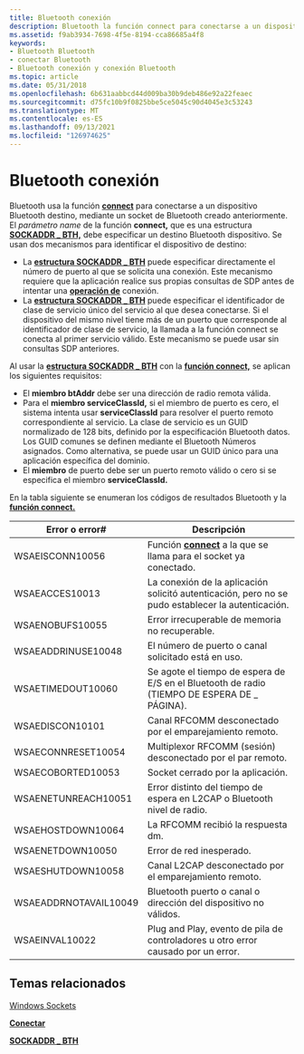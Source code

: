 ```yaml
---
title: Bluetooth conexión
description: Bluetooth la función connect para conectarse a un dispositivo Bluetooth destino, mediante un socket de Bluetooth creado anteriormente.
ms.assetid: f9ab3934-7698-4f5e-8194-cca86685a4f8
keywords:
- Bluetooth Bluetooth
- conectar Bluetooth
- Bluetooth conexión y conexión Bluetooth
ms.topic: article
ms.date: 05/31/2018
ms.openlocfilehash: 6b631aabbcd44d009ba30b9deb486e92a22feaec
ms.sourcegitcommit: d75fc10b9f0825bbe5ce5045c90d4045e3c53243
ms.translationtype: MT
ms.contentlocale: es-ES
ms.lasthandoff: 09/13/2021
ms.locfileid: "126974625"
---
```

# <a name="bluetooth-and-connect"></a>Bluetooth conexión

Bluetooth usa la función [**connect**](/windows/desktop/api/winsock2/nf-winsock2-connect) para conectarse a un dispositivo Bluetooth destino, mediante un socket de Bluetooth creado anteriormente. El *parámetro name* de la función **connect,** que es una estructura [**SOCKADDR \_ BTH,**](/windows/desktop/api/Ws2bth/ns-ws2bth-sockaddr_bth) debe especificar un destino Bluetooth dispositivo. Se usan dos mecanismos para identificar el dispositivo de destino:

-   La [**estructura SOCKADDR \_ BTH**](/windows/desktop/api/Ws2bth/ns-ws2bth-sockaddr_bth) puede especificar directamente el número de puerto al que se solicita una conexión. Este mecanismo requiere que la aplicación realice sus propias consultas de SDP antes de intentar una [**operación de**](/windows/desktop/api/winsock2/nf-winsock2-connect) conexión.
-   La [**estructura SOCKADDR \_ BTH**](/windows/desktop/api/Ws2bth/ns-ws2bth-sockaddr_bth) puede especificar el identificador de clase de servicio único del servicio al que desea conectarse. Si el dispositivo del mismo nivel tiene más de un [](/windows/desktop/api/winsock2/nf-winsock2-connect) puerto que corresponde al identificador de clase de servicio, la llamada a la función connect se conecta al primer servicio válido. Este mecanismo se puede usar sin consultas SDP anteriores.

Al usar la [**estructura SOCKADDR \_ BTH**](/windows/desktop/api/Ws2bth/ns-ws2bth-sockaddr_bth) con la [**función connect,**](/windows/desktop/api/winsock2/nf-winsock2-connect) se aplican los siguientes requisitos:

-   El **miembro btAddr** debe ser una dirección de radio remota válida.
-   Para el **miembro serviceClassId,** si el miembro de puerto es cero, el sistema intenta usar **serviceClassId** para resolver el puerto remoto correspondiente al servicio. La clase de servicio es un GUID normalizado de 128 bits, definido por la especificación Bluetooth datos. Los GUID comunes se definen mediante el Bluetooth Números asignados. Como alternativa, se puede usar un GUID único para una aplicación específica del dominio.
-   El **miembro** de puerto debe ser un puerto remoto válido o cero si se especifica el miembro **serviceClassId.**

En la tabla siguiente se enumeran los códigos de resultados Bluetooth y la [**función connect.**](/windows/desktop/api/winsock2/nf-winsock2-connect)

| Error o error\#                    | Descripción                                                                        |
|----------------------------------|------------------------------------------------------------------------------------|
| WSAEISCONN10056<br/>       | Función [**connect**](/windows/desktop/api/winsock2/nf-winsock2-connect) a la que se llama para el socket ya conectado. |
| WSAEACCES10013<br/>        | La conexión de la aplicación solicitó autenticación, pero no se pudo establecer la autenticación.        |
| WSAENOBUFS10055<br/>       | Error irrecuperable de memoria no recuperable.                                                 |
| WSAEADDRINUSE10048<br/>    | El número de puerto o canal solicitado está en uso.                                       |
| WSAETIMEDOUT10060<br/>     | Se agote el tiempo de espera de E/S en el Bluetooth de radio (TIEMPO DE ESPERA DE \_ PÁGINA).                    |
| WSAEDISCON10101<br/>       | Canal RFCOMM desconectado por el emparejamiento remoto.                                    |
| WSAECONNRESET10054<br/>    | Multiplexor RFCOMM (sesión) desconectado por el par remoto.                      |
| WSAECOBORTED10053<br/>  | Socket cerrado por la aplicación.                                                   |
| WSAENETUNREACH10051<br/>   | Error distinto del tiempo de espera en L2CAP o Bluetooth nivel de radio.                       |
| WSAEHOSTDOWN10064<br/>     | La RFCOMM recibió la respuesta dm.                                                   |
| WSAENETDOWN10050<br/>      | Error de red inesperado.                                                          |
| WSAESHUTDOWN10058<br/>     | Canal L2CAP desconectado por el emparejamiento remoto.                                     |
| WSAEADDRNOTAVAIL10049<br/> | Bluetooth puerto o canal o dirección del dispositivo no válidos.                                |
| WSAEINVAL10022<br/>        | Plug and Play, evento de pila de controladores u otro error causado por un error.                  |



 

## <a name="related-topics"></a>Temas relacionados

<dl> <dt>

[Windows Sockets](/windows/desktop/WinSock/windows-sockets-start-page-2)
</dt> <dt>

[**Conectar**](/windows/desktop/api/winsock2/nf-winsock2-connect)
</dt> <dt>

[**SOCKADDR \_ BTH**](/windows/desktop/api/Ws2bth/ns-ws2bth-sockaddr_bth)
</dt> </dl>

 

